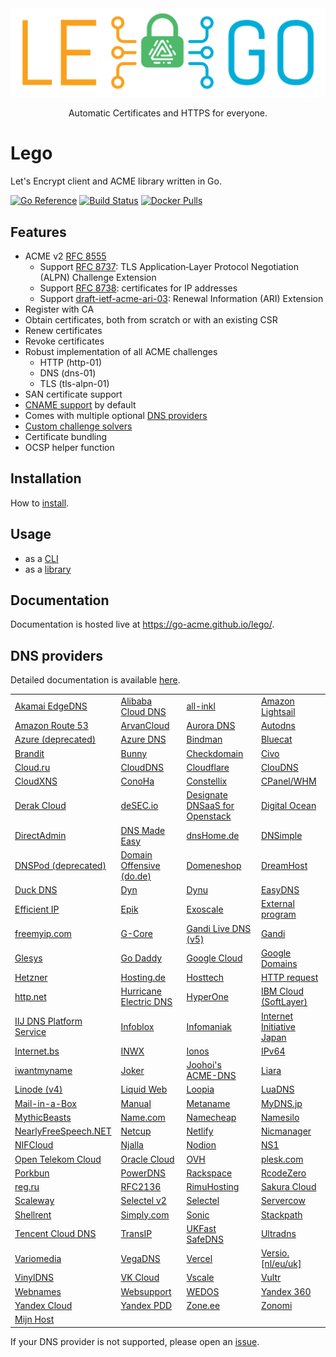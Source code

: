 <div align="center">
  <img alt="lego logo" src="./docs/static/images/lego-logo.min.svg">
  <p>Automatic Certificates and HTTPS for everyone.</p>
</div>

# Lego

Let's Encrypt client and ACME library written in Go.

[![Go Reference](https://pkg.go.dev/badge/github.com/go-acme/lego/v4.svg)](https://pkg.go.dev/github.com/go-acme/lego/v4)
[![Build Status](https://github.com//go-acme/lego/workflows/Main/badge.svg?branch=master)](https://github.com//go-acme/lego/actions)
[![Docker Pulls](https://img.shields.io/docker/pulls/goacme/lego.svg)](https://hub.docker.com/r/goacme/lego/)

## Features

- ACME v2 [RFC 8555](https://www.rfc-editor.org/rfc/rfc8555.html)
  - Support [RFC 8737](https://www.rfc-editor.org/rfc/rfc8737.html): TLS Application‑Layer Protocol Negotiation (ALPN) Challenge Extension
  - Support [RFC 8738](https://www.rfc-editor.org/rfc/rfc8738.html): certificates for IP addresses
  - Support [draft-ietf-acme-ari-03](https://datatracker.ietf.org/doc/draft-ietf-acme-ari/): Renewal Information (ARI) Extension
- Register with CA
- Obtain certificates, both from scratch or with an existing CSR
- Renew certificates
- Revoke certificates
- Robust implementation of all ACME challenges
  - HTTP (http-01)
  - DNS (dns-01)
  - TLS (tls-alpn-01)
- SAN certificate support
- [CNAME support](https://letsencrypt.org/2019/10/09/onboarding-your-customers-with-lets-encrypt-and-acme.html) by default
- Comes with multiple optional [DNS providers](https://go-acme.github.io/lego/dns)
- [Custom challenge solvers](https://go-acme.github.io/lego/usage/library/writing-a-challenge-solver/)
- Certificate bundling
- OCSP helper function

## Installation

How to [install](https://go-acme.github.io/lego/installation/).

## Usage

- as a [CLI](https://go-acme.github.io/lego/usage/cli)
- as a [library](https://go-acme.github.io/lego/usage/library)

## Documentation

Documentation is hosted live at https://go-acme.github.io/lego/.

## DNS providers

Detailed documentation is available [here](https://go-acme.github.io/lego/dns).

<!-- START DNS PROVIDERS LIST -->

|                                                                              |                                                                         |                                                                                 |                                                                       |
| ---------------------------------------------------------------------------- | ----------------------------------------------------------------------- | ------------------------------------------------------------------------------- | --------------------------------------------------------------------- |
| [Akamai EdgeDNS](https://go-acme.github.io/lego/dns/edgedns/)                | [Alibaba Cloud DNS](https://go-acme.github.io/lego/dns/alidns/)         | [all-inkl](https://go-acme.github.io/lego/dns/allinkl/)                         | [Amazon Lightsail](https://go-acme.github.io/lego/dns/lightsail/)     |
| [Amazon Route 53](https://go-acme.github.io/lego/dns/route53/)               | [ArvanCloud](https://go-acme.github.io/lego/dns/arvancloud/)            | [Aurora DNS](https://go-acme.github.io/lego/dns/auroradns/)                     | [Autodns](https://go-acme.github.io/lego/dns/autodns/)                |
| [Azure (deprecated)](https://go-acme.github.io/lego/dns/azure/)              | [Azure DNS](https://go-acme.github.io/lego/dns/azuredns/)               | [Bindman](https://go-acme.github.io/lego/dns/bindman/)                          | [Bluecat](https://go-acme.github.io/lego/dns/bluecat/)                |
| [Brandit](https://go-acme.github.io/lego/dns/brandit/)                       | [Bunny](https://go-acme.github.io/lego/dns/bunny/)                      | [Checkdomain](https://go-acme.github.io/lego/dns/checkdomain/)                  | [Civo](https://go-acme.github.io/lego/dns/civo/)                      |
| [Cloud.ru](https://go-acme.github.io/lego/dns/cloudru/)                      | [CloudDNS](https://go-acme.github.io/lego/dns/clouddns/)                | [Cloudflare](https://go-acme.github.io/lego/dns/cloudflare/)                    | [ClouDNS](https://go-acme.github.io/lego/dns/cloudns/)                |
| [CloudXNS](https://go-acme.github.io/lego/dns/cloudxns/)                     | [ConoHa](https://go-acme.github.io/lego/dns/conoha/)                    | [Constellix](https://go-acme.github.io/lego/dns/constellix/)                    | [CPanel/WHM](https://go-acme.github.io/lego/dns/cpanel/)              |
| [Derak Cloud](https://go-acme.github.io/lego/dns/derak/)                     | [deSEC.io](https://go-acme.github.io/lego/dns/desec/)                   | [Designate DNSaaS for Openstack](https://go-acme.github.io/lego/dns/designate/) | [Digital Ocean](https://go-acme.github.io/lego/dns/digitalocean/)     |
| [DirectAdmin](https://go-acme.github.io/lego/dns/directadmin/)               | [DNS Made Easy](https://go-acme.github.io/lego/dns/dnsmadeeasy/)        | [dnsHome.de](https://go-acme.github.io/lego/dns/dnshomede/)                     | [DNSimple](https://go-acme.github.io/lego/dns/dnsimple/)              |
| [DNSPod (deprecated)](https://go-acme.github.io/lego/dns/dnspod/)            | [Domain Offensive (do.de)](https://go-acme.github.io/lego/dns/dode/)    | [Domeneshop](https://go-acme.github.io/lego/dns/domeneshop/)                    | [DreamHost](https://go-acme.github.io/lego/dns/dreamhost/)            |
| [Duck DNS](https://go-acme.github.io/lego/dns/duckdns/)                      | [Dyn](https://go-acme.github.io/lego/dns/dyn/)                          | [Dynu](https://go-acme.github.io/lego/dns/dynu/)                                | [EasyDNS](https://go-acme.github.io/lego/dns/easydns/)                |
| [Efficient IP](https://go-acme.github.io/lego/dns/efficientip/)              | [Epik](https://go-acme.github.io/lego/dns/epik/)                        | [Exoscale](https://go-acme.github.io/lego/dns/exoscale/)                        | [External program](https://go-acme.github.io/lego/dns/exec/)          |
| [freemyip.com](https://go-acme.github.io/lego/dns/freemyip/)                 | [G-Core](https://go-acme.github.io/lego/dns/gcore/)                     | [Gandi Live DNS (v5)](https://go-acme.github.io/lego/dns/gandiv5/)              | [Gandi](https://go-acme.github.io/lego/dns/gandi/)                    |
| [Glesys](https://go-acme.github.io/lego/dns/glesys/)                         | [Go Daddy](https://go-acme.github.io/lego/dns/godaddy/)                 | [Google Cloud](https://go-acme.github.io/lego/dns/gcloud/)                      | [Google Domains](https://go-acme.github.io/lego/dns/googledomains/)   |
| [Hetzner](https://go-acme.github.io/lego/dns/hetzner/)                       | [Hosting.de](https://go-acme.github.io/lego/dns/hostingde/)             | [Hosttech](https://go-acme.github.io/lego/dns/hosttech/)                        | [HTTP request](https://go-acme.github.io/lego/dns/httpreq/)           |
| [http.net](https://go-acme.github.io/lego/dns/httpnet/)                      | [Hurricane Electric DNS](https://go-acme.github.io/lego/dns/hurricane/) | [HyperOne](https://go-acme.github.io/lego/dns/hyperone/)                        | [IBM Cloud (SoftLayer)](https://go-acme.github.io/lego/dns/ibmcloud/) |
| [IIJ DNS Platform Service](https://go-acme.github.io/lego/dns/iijdpf/)       | [Infoblox](https://go-acme.github.io/lego/dns/infoblox/)                | [Infomaniak](https://go-acme.github.io/lego/dns/infomaniak/)                    | [Internet Initiative Japan](https://go-acme.github.io/lego/dns/iij/)  |
| [Internet.bs](https://go-acme.github.io/lego/dns/internetbs/)                | [INWX](https://go-acme.github.io/lego/dns/inwx/)                        | [Ionos](https://go-acme.github.io/lego/dns/ionos/)                              | [IPv64](https://go-acme.github.io/lego/dns/ipv64/)                    |
| [iwantmyname](https://go-acme.github.io/lego/dns/iwantmyname/)               | [Joker](https://go-acme.github.io/lego/dns/joker/)                      | [Joohoi's ACME-DNS](https://go-acme.github.io/lego/dns/acme-dns/)               | [Liara](https://go-acme.github.io/lego/dns/liara/)                    |
| [Linode (v4)](https://go-acme.github.io/lego/dns/linode/)                    | [Liquid Web](https://go-acme.github.io/lego/dns/liquidweb/)             | [Loopia](https://go-acme.github.io/lego/dns/loopia/)                            | [LuaDNS](https://go-acme.github.io/lego/dns/luadns/)                  |
| [Mail-in-a-Box](https://go-acme.github.io/lego/dns/mailinabox/)              | [Manual](https://go-acme.github.io/lego/dns/manual/)                    | [Metaname](https://go-acme.github.io/lego/dns/metaname/)                        | [MyDNS.jp](https://go-acme.github.io/lego/dns/mydnsjp/)               |
| [MythicBeasts](https://go-acme.github.io/lego/dns/mythicbeasts/)             | [Name.com](https://go-acme.github.io/lego/dns/namedotcom/)              | [Namecheap](https://go-acme.github.io/lego/dns/namecheap/)                      | [Namesilo](https://go-acme.github.io/lego/dns/namesilo/)              |
| [NearlyFreeSpeech.NET](https://go-acme.github.io/lego/dns/nearlyfreespeech/) | [Netcup](https://go-acme.github.io/lego/dns/netcup/)                    | [Netlify](https://go-acme.github.io/lego/dns/netlify/)                          | [Nicmanager](https://go-acme.github.io/lego/dns/nicmanager/)          |
| [NIFCloud](https://go-acme.github.io/lego/dns/nifcloud/)                     | [Njalla](https://go-acme.github.io/lego/dns/njalla/)                    | [Nodion](https://go-acme.github.io/lego/dns/nodion/)                            | [NS1](https://go-acme.github.io/lego/dns/ns1/)                        |
| [Open Telekom Cloud](https://go-acme.github.io/lego/dns/otc/)                | [Oracle Cloud](https://go-acme.github.io/lego/dns/oraclecloud/)         | [OVH](https://go-acme.github.io/lego/dns/ovh/)                                  | [plesk.com](https://go-acme.github.io/lego/dns/plesk/)                |
| [Porkbun](https://go-acme.github.io/lego/dns/porkbun/)                       | [PowerDNS](https://go-acme.github.io/lego/dns/pdns/)                    | [Rackspace](https://go-acme.github.io/lego/dns/rackspace/)                      | [RcodeZero](https://go-acme.github.io/lego/dns/rcodezero/)            |
| [reg.ru](https://go-acme.github.io/lego/dns/regru/)                          | [RFC2136](https://go-acme.github.io/lego/dns/rfc2136/)                  | [RimuHosting](https://go-acme.github.io/lego/dns/rimuhosting/)                  | [Sakura Cloud](https://go-acme.github.io/lego/dns/sakuracloud/)       |
| [Scaleway](https://go-acme.github.io/lego/dns/scaleway/)                     | [Selectel v2](https://go-acme.github.io/lego/dns/selectelv2/)           | [Selectel](https://go-acme.github.io/lego/dns/selectel/)                        | [Servercow](https://go-acme.github.io/lego/dns/servercow/)            |
| [Shellrent](https://go-acme.github.io/lego/dns/shellrent/)                   | [Simply.com](https://go-acme.github.io/lego/dns/simply/)                | [Sonic](https://go-acme.github.io/lego/dns/sonic/)                              | [Stackpath](https://go-acme.github.io/lego/dns/stackpath/)            |
| [Tencent Cloud DNS](https://go-acme.github.io/lego/dns/tencentcloud/)        | [TransIP](https://go-acme.github.io/lego/dns/transip/)                  | [UKFast SafeDNS](https://go-acme.github.io/lego/dns/safedns/)                   | [Ultradns](https://go-acme.github.io/lego/dns/ultradns/)              |
| [Variomedia](https://go-acme.github.io/lego/dns/variomedia/)                 | [VegaDNS](https://go-acme.github.io/lego/dns/vegadns/)                  | [Vercel](https://go-acme.github.io/lego/dns/vercel/)                            | [Versio.[nl/eu/uk]](https://go-acme.github.io/lego/dns/versio/)       |
| [VinylDNS](https://go-acme.github.io/lego/dns/vinyldns/)                     | [VK Cloud](https://go-acme.github.io/lego/dns/vkcloud/)                 | [Vscale](https://go-acme.github.io/lego/dns/vscale/)                            | [Vultr](https://go-acme.github.io/lego/dns/vultr/)                    |
| [Webnames](https://go-acme.github.io/lego/dns/webnames/)                     | [Websupport](https://go-acme.github.io/lego/dns/websupport/)            | [WEDOS](https://go-acme.github.io/lego/dns/wedos/)                              | [Yandex 360](https://go-acme.github.io/lego/dns/yandex360/)           |
| [Yandex Cloud](https://go-acme.github.io/lego/dns/yandexcloud/)              | [Yandex PDD](https://go-acme.github.io/lego/dns/yandex/)                | [Zone.ee](https://go-acme.github.io/lego/dns/zoneee/)                           | [Zonomi](https://go-acme.github.io/lego/dns/zonomi/)                  |
| [Mijn Host](https://go-acme.github.io/lego/dns/mijn-host/)                   |                                                                         |

<!-- END DNS PROVIDERS LIST -->

If your DNS provider is not supported, please open an [issue](https://github.com/go-acme/lego/issues/new?assignees=&labels=enhancement%2C+new-provider&template=new_dns_provider.md).

